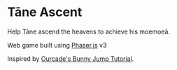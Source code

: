 Tāne Ascent
=================

Help Tāne ascend the heavens to achieve his moemoeā.

Web game built using [Phaser.js](http://phaser.io/) v3

Inspired by [Ourcade's Bunny Jump Tutorial](https://ourcade.co/books/infinite-jumper-phaser3/).
